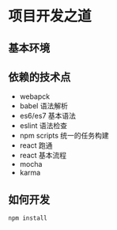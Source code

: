 # 项目开发之道


## 基本环境


## 依赖的技术点
- webapck
- babel 语法解析
- es6/es7 基本语法
- eslint 语法检查
- npm scripts 统一的任务构建
- react 跑通
- react 基本流程
- mocha
- karma

## 如何开发

```
npm install 

```